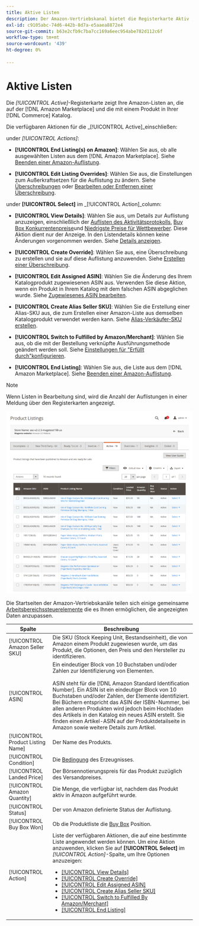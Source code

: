 ```yaml
---
title: Aktive Listen
description: Der Amazon-Vertriebskanal bietet die Registerkarte Aktiv , um aktive Amazon-Auflistungen zu überwachen, die mit einem Produkt in Ihrem Adobe Commerce-Katalog übereinstimmen.
exl-id: c9105abc-74d6-442b-8d7a-e5aaea8872e4
source-git-commit: b63e2cfb9c7ba7cc169a6eec954abe782d112c6f
workflow-type: tm+mt
source-wordcount: '439'
ht-degree: 0%

---
```


# Aktive Listen

Die _[!UICONTROL Active]_-Registerkarte zeigt Ihre Amazon-Listen an, die auf der [!DNL Amazon Marketplace] und die mit einem Produkt in Ihrer [!DNL Commerce] Katalog.

Die verfügbaren Aktionen für die _[!UICONTROL Active]_einschließen:

under _[!UICONTROL Actions]_:

- **[!UICONTROL End Listing(s) on Amazon]**: Wählen Sie aus, ob alle ausgewählten Listen aus dem [!DNL Amazon Marketplace]. Siehe [Beenden einer Amazon-Auflistung](./end-listings-manually.md).

- **[!UICONTROL Edit Listing Overrides]**: Wählen Sie aus, die Einstellungen zum Außerkraftsetzen für die Auflistung zu ändern. Siehe [Überschreibungen](./overrides.md) oder [Bearbeiten oder Entfernen einer Überschreibung](./creating-editing-overrides.md#edit-override-single-listing).

under **[!UICONTROL Select]** im _[!UICONTROL Action]_column:

- **[!UICONTROL View Details]**: Wählen Sie aus, um Details zur Auflistung anzuzeigen, einschließlich der [Auflisten des Aktivitätsprotokolls](./product-listing-details.md#listing-activity-log), [Buy Box Konkurrentenpreise](./product-listing-details.md#buy-box-competitor-pricing)und [Niedrigste Preise für Wettbewerber](./product-listing-details.md#lowest-competitor-pricing). Diese Aktion dient nur der Anzeige. In den Listendetails können keine Änderungen vorgenommen werden. Siehe [Details anzeigen](./product-listing-details.md).

- **[!UICONTROL Create Override]**: Wählen Sie aus, eine Überschreibung zu erstellen und sie auf diese Auflistung anzuwenden. Siehe [Erstellen einer Überschreibung](./creating-editing-overrides.md).

- **[!UICONTROL Edit Assigned ASIN]**: Wählen Sie die Änderung des Ihrem Katalogprodukt zugewiesenen ASIN aus. Verwenden Sie diese Aktion, wenn ein Produkt in Ihrem Katalog mit dem falschen ASIN abgeglichen wurde. Siehe [Zugewiesenes ASIN bearbeiten](./edit-assigned-asin.md).

- **[!UICONTROL Create Alias Seller SKU]**: Wählen Sie die Erstellung einer Alias-SKU aus, die zum Erstellen einer Amazon-Liste aus demselben Katalogprodukt verwendet werden kann. Siehe [Alias-Verkäufer-SKU erstellen](./create-alias-seller-sku.md).

- **[!UICONTROL Switch to Fulfilled by Amazon/Merchant]**: Wählen Sie aus, ob die mit der Bestellung verknüpfte Ausführungsmethode geändert werden soll. Siehe [Einstellungen für &quot;Erfüllt durch&quot;konfigurieren](./fulfilled-by.md#configure-fulfilled-by-settings).

- **[!UICONTROL End Listing]**: Wählen Sie aus, die Liste aus dem [!DNL Amazon Marketplace]. Siehe [Beenden einer Amazon-Auflistung](./end-listings-manually.md).

>[!NOTE]
>
>Wenn Listen in Bearbeitung sind, wird die Anzahl der Auflistungen in einer Meldung über den Registerkarten angezeigt.

![Aktive Listen](assets/amazon-active-listings.png)

Die Startseiten der Amazon-Vertriebskanäle teilen sich einige gemeinsame [Arbeitsbereichssteuerelemente](./workspace-controls.md) die es Ihnen ermöglichen, die angezeigten Daten anzupassen.

| Spalte | Beschreibung |
|--- |--- |
| [!UICONTROL Amazon Seller SKU] | Die SKU (Stock Keeping Unit, Bestandseinheit), die von Amazon einem Produkt zugewiesen wurde, um das Produkt, die Optionen, den Preis und den Hersteller zu identifizieren. |
| [!UICONTROL ASIN] | Ein eindeutiger Block von 10 Buchstaben und/oder Zahlen zur Identifizierung von Elementen. <br><br>ASIN steht für die [!DNL Amazon Standard Identification Number]. Ein ASIN ist ein eindeutiger Block von 10 Buchstaben und/oder Zahlen, der Elemente identifiziert. Bei Büchern entspricht das ASIN der ISBN-Nummer, bei allen anderen Produkten wird jedoch beim Hochladen des Artikels in den Katalog ein neues ASIN erstellt. Sie finden einen Artikel-ASIN auf der Produktdetailseite in Amazon sowie weitere Details zum Artikel. |
| [!UICONTROL Product Listing Name] | Der Name des Produkts. |
| [!UICONTROL Condition] | Die [Bedingung](./product-listing-condition.md) des Erzeugnisses. |
| [!UICONTROL Landed Price] | Der Börsennotierungspreis für das Produkt zuzüglich des Versandpreises. |
| [!UICONTROL Amazon Quantity] | Die Menge, die verfügbar ist, nachdem das Produkt aktiv in Amazon aufgeführt wurde. |
| [!UICONTROL Status] | Der von Amazon definierte Status der Auflistung. |
| [!UICONTROL Buy Box Won] | Ob die Produktliste die [Buy Box](./buy-box-competitor-pricing.md) Position. |
| [!UICONTROL Action] | Liste der verfügbaren Aktionen, die auf eine bestimmte Liste angewendet werden können. Um eine Aktion anzuwenden, klicken Sie auf **[!UICONTROL Select]** im _[!UICONTROL Action]_-Spalte, um Ihre Optionen anzuzeigen:<ul><li>[[!UICONTROL View Details]](./product-listing-details.md)</li><li>[[!UICONTROL Create Override]](./creating-editing-overrides.md)</li><li>[[!UICONTROL Edit Assigned ASIN]](./edit-assigned-asin.md)</li><li>[[!UICONTROL Create Alias Seller SKU]](./create-alias-seller-sku.md#region-specific)</li><li>[[!UICONTROL Switch to Fulfilled By Amazon/Merchant]](./fulfilled-by.md#configure-fulfilled-by-settings)</li><li>[[!UICONTROL End Listing]](./end-listings-manually.md)</li></ul> |
